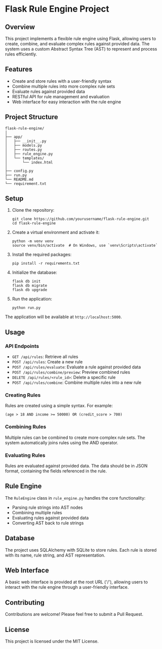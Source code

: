 # Flask Rule Engine Project

## Overview

This project implements a flexible rule engine using Flask, allowing users to create, combine, and evaluate complex rules against provided data. The system uses a custom Abstract Syntax Tree (AST) to represent and process rules efficiently.

## Features

- Create and store rules with a user-friendly syntax
- Combine multiple rules into more complex rule sets
- Evaluate rules against provided data
- RESTful API for rule management and evaluation
- Web interface for easy interaction with the rule engine

## Project Structure

```
flask-rule-engine/
│
├── app/
│   ├── __init__.py
│   ├── models.py
│   ├── routes.py
│   ├── rule_engine.py
│   └── templates/
│       └── index.html
│
├── config.py
├── run.py
└── README.md
└── requirement.txt
```

## Setup

1. Clone the repository:
   ```
   git clone https://github.com/yourusername/flask-rule-engine.git
   cd flask-rule-engine
   ```

2. Create a virtual environment and activate it:
   ```
   python -m venv venv
   source venv/bin/activate  # On Windows, use `venv\Scripts\activate`
   ```

3. Install the required packages:
   ```
   pip install -r requirements.txt
   ```

4. Initialize the database:
   ```
   flask db init
   flask db migrate
   flask db upgrade
   ```

5. Run the application:
   ```
   python run.py
   ```

The application will be available at `http://localhost:5000`.

## Usage

### API Endpoints

- `GET /api/rules`: Retrieve all rules
- `POST /api/rules`: Create a new rule
- `POST /api/rules/evaluate`: Evaluate a rule against provided data
- `POST /api/rules/combine/preview`: Preview combined rules
- `DELETE /api/rules/<rule_id>`: Delete a specific rule
- `POST /api/rules/combine`: Combine multiple rules into a new rule

### Creating Rules

Rules are created using a simple syntax. For example:

```
(age > 18 AND income >= 50000) OR (credit_score > 700)
```

### Combining Rules

Multiple rules can be combined to create more complex rule sets. The system automatically joins rules using the AND operator.

### Evaluating Rules

Rules are evaluated against provided data. The data should be in JSON format, containing the fields referenced in the rule.

## Rule Engine

The `RuleEngine` class in `rule_engine.py` handles the core functionality:

- Parsing rule strings into AST nodes
- Combining multiple rules
- Evaluating rules against provided data
- Converting AST back to rule strings

## Database

The project uses SQLAlchemy with SQLite to store rules. Each rule is stored with its name, rule string, and AST representation.

## Web Interface

A basic web interface is provided at the root URL ('/'), allowing users to interact with the rule engine through a user-friendly interface.

## Contributing

Contributions are welcome! Please feel free to submit a Pull Request.

## License

This project is licensed under the MIT License.
